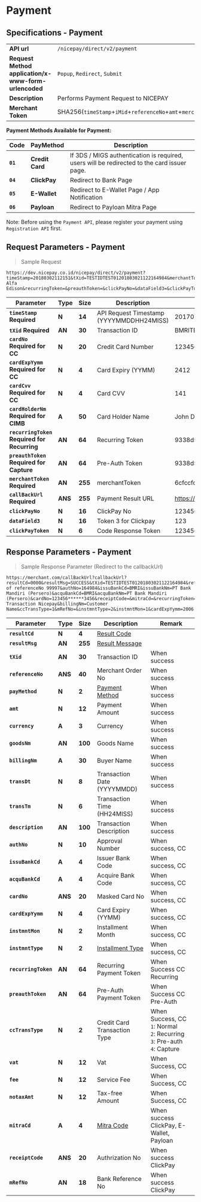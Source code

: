 # Payment
## Specifications - Payment

|                                                           |                                                                                                               |
|-----------------------------------------------------------|---------------------------------------------------------------------------------------------------------------|
| **API url**                                               | `/nicepay/direct/v2/payment`                                                                                  |
| **Request Method** **application/x-www-form-urlencoded**  | `Popup`, `Redirect`, `Submit`                                                                                 |
| **Description**                                           | Performs Payment Request to NICEPAY                                                                           |
| **Merchant Token**                                        | SHA256(`timeStamp`+`iMid`+`referenceNo`+`amt`+`merchantKey`)                                                      |

**Payment Methods Available for Payment:**

| **Code** | **PayMethod**   | Description                                                                                 |
| -------- | --------------- | ------------------------------------------------------------------------------------------- |
| **`01`** | **Credit Card** | If 3DS / MIGS authentication is required, users will be redirected to the card issuer page. |
| **`04`** | **ClickPay**    | Redirect to Bank Page                                                                       |
| **`05`** | **E-Wallet**    | Redirect to E-Wallet Page / App Notification                                                |
| **`06`** | **Payloan**     | Redirect to Payloan Mitra Page                                                              |

<aside class="notice">Note: Before using the <code>Payment API</code>, please register your payment using <code>Registration API</code> first.</aside>

## Request Parameters - Payment

> Sample Request

```
https://dev.nicepay.co.id/nicepay/direct/v2/payment?timeStamp=20180302112151&tXid=TESTIDTEST01201803021122164984&merchantToken=b4171e8228be7a75d19ad29b509e76d5fc70a4c000ef87bc55cf0cda72767e72&cardNo=1234567890123456&cardExpYymm=2006&cardCvv=123&cardHolderNm=Thomas Alfa Edison&recurringToken=&preauthToken=&clickPayNo=&dataField3=&clickPayToken=&callBackUrl=https://merchant.com/callBackUrl
```

| **Parameter**                                   | **Type** | **Size** | Description                              | Example                           |
| ----------------------------------------------- | -------- | -------- | ---------------------------------------- | --------------------------------- |
| **`timeStamp`** **Required**                    | **N**    | **14**   | API Request Timestamp (YYYYMMDDHH24MISS) | 20170708123456                    |
| **`tXid`** **Required**                         | **AN**   | **30**   | Transaction ID                           | BMRITEST0102201607291027025291    |
| **`cardNo`** **Required for CC**                | **N**    | **20**   | Credit Card Number                       | 1234567890123450                  |
| **`cardExpYymm`** **Required for CC**           | **N**    | **4**    | Card Expiry (YYMM)                       | 2412                              |
| **`cardCvv`** **Required for CC**               | **N**    | **4**    | Card CVV                                 | 141                               |
| **`cardHolderNm`** **Required for CIMB**        | **A**    | **50**   | Card Holder Name                         | John Doe                          |
| **`recurringToken`** **Required for Recurring** | **AN**   | **64**   | Recurring Token                          | 9338d54573688ae18e175240b025...   |
| **`preauthToken`** **Required for Capture**     | **AN**   | **64**   | Pre-Auth Token                           | 9338d54573688ae18e175240b025...   |
| **`merchantToken`** **Required**                | **AN**   | **255**  | merchantToken                            | 6cfccfc0046773c1b589d8e98f8b59... |
| **`callBackUrl`** **Required**                  | **ANS**  | **255**  | Payment Result URL                       | https://merchant.com/callBackUrl  |
| **`clickPayNo`**                                | **N**    | **16**   | ClickPay No                              | 1234567890123450                  |
| **`dataField3`**                                | **N**    | **16**   | Token 3 for Clickpay                     | 123                               |
| **`clickPayToken`**                             | **N**    | **6**    | Code Response Token                      | 123456                            |

## Response Parameters - Payment

> Sample Response Parameter (Redirect to the callbackUrl)

```
https://merchant.com/callBackUrl?callbackUrl?resultCd=0000&resultMsg=SUCCESS&tXid=TESTIDTEST01201803021122164984&referenceNo=99997&payMethod=01&amt=10000&transDt=20180302&transTm=112216&description=Payment of referenceNo 99997&authNo=164984&issuBankCd=BMRI&issuBankNm=PT Bank Mandiri (Persero)&acquBankCd=BMRI&acquBankNm=PT Bank Mandiri (Persero)&cardNo=123456******3456&receiptCode=&mitraCd=&recurringToken=&preauthToken=&currency=IDR&goodsNm=Test Transaction Nicepay&billingNm=Customer Name&ccTransType=1&mRefNo=&instmntType=2&instmntMon=1&cardExpYymm=2006
```

| **Parameter**        | **Type** | **Size** | Description                           | Remark                                                       |
| -------------------- | -------- | -------- | ------------------------------------- | ------------------------------------------------------------ |
| **`resultCd`**       | **N**    | **4**    | [Result Code](#error-code)            |                                                              |
| **`resultMsg`**      | **AN**   | **255**  | [Result Message](#error-code)         |                                                              |
| **`tXid`**           | **AN**   | **30**   | Transaction ID                        | When success                                                 |
| **`referenceNo`**    | **ANS**  | **40**   | Merchant Order No                     | When success                                                 |
| **`payMethod`**      | **N**    | **2**    | [Payment Method](#payment-method)     | When success                                                 |
| **`amt`**            | **N**    | **12**   | Payment Amount                        | When success                                                 |
| **`currency`**       | **A**    | **3**    | Currency                              | When success                                                 |
| **`goodsNm`**        | **AN**   | **100**  | Goods Name                            | When success                                                 |
| **`billingNm`**      | **A**    | **30**   | Buyer Name                            | When success                                                 |
| **`transDt`**        | **N**    | **8**    | Transaction Date (YYYYMMDD)           | When success                                                 |
| **`transTm`**        | **N**    | **6**    | Transaction Time (HH24MISS)           | When success                                                 |
| **`description`**    | **AN**   | **100**  | Transaction Description               | When success                                                 |
| **`authNo`**         | **N**    | **10**   | Approval Number                       | When success, CC                                             |
| **`issuBankCd`**     | **A**    | **4**    | Issuer Bank Code                      | When success, CC                                             |
| **`acquBankCd`**     | **A**    | **4**    | Acquire Bank Code                     | When success, CC                                             |
| **`cardNo`**         | **ANS**  | **20**   | Masked Card No                        | When success, CC                                             |
| **`cardExpYymm`**    | **N**    | **4**    | Card Expiry (YYMM)                    | When success, CC                                             |
| **`instmntMon`**     | **N**    | **2**    | Installment Month                     | When success, CC                                             |
| **`instmntType`**    | **N**    | **2**    | [Installment Type](#installment-type) | When   success, CC                                           |
| **`recurringToken`** | **AN**   | **64**   | Recurring Payment Token               | When Success CC Recurring                                    |
| **`preauthToken`**   | **AN**   | **64**   | Pre-Auth Payment Token                | When Success CC Pre-Auth                                     |
| **`ccTransType`**    | **N**    | **2**    | Credit Card Transaction Type          | When Success, CC<br>`1`:  Normal<br>`2`: Recurring<br>`3`: Pre-auth<br>`4`:  Capture |
| **`vat`**            | **N**    | **12**   | Vat                                   | When Success, CC                                             |
| **`fee`**            | **N**    | **12**   | Service Fee                           | When Success, CC                                             |
| **`notaxAmt`**       | **N**    | **12**   | Tax-free Amount                       | When Success, CC                                             |
| **`mitraCd`**        | **A**    | **4**    | [Mitra Code](#mitra-code)             | When success   ClickPay, E-Wallet, Payloan                   |
| **`receiptCode`**    | **ANS**  | **20**   | Authrization No                       | When success ClickPay                                        |
| **`mRefNo`**         | **AN**   | **18**   | Bank Reference No                     | When success ClickPay                                        |
